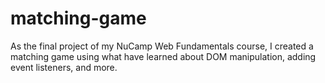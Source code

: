 # matching-game
As the final project of my NuCamp Web Fundamentals course, I created a matching game using what have learned about DOM manipulation, adding event listeners, and more. 

